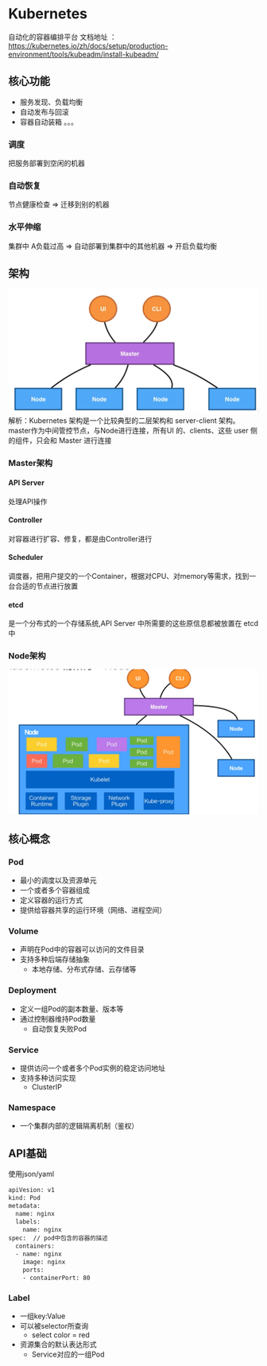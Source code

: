 # Kubernetes
自动化的容器编排平台
文档地址 ：https://kubernetes.io/zh/docs/setup/production-environment/tools/kubeadm/install-kubeadm/

## 核心功能
- 服务发现、负载均衡
- 自动发布与回滚
- 容器自动装箱
。。。

### 调度
把服务部署到空闲的机器

### 自动恢复
节点健康检查 => 迁移到别的机器

### 水平伸缩
集群中 A负载过高 => 自动部署到集群中的其他机器 => 开启负载均衡



## 架构

<img src="./image/k8s.png" />
解析：Kubernetes 架构是一个比较典型的二层架构和 server-client 架构。master作为中间管控节点，与Node进行连接，所有UI 的、clients、这些 user 侧的组件，只会和 Master 进行连接

### Master架构
#### API Server
处理API操作
#### Controller
对容器进行扩容、修复，都是由Controller进行
#### Scheduler
调度器，把用户提交的一个Container，根据对CPU、对memory等需求，找到一台合适的节点进行放置
#### etcd
是一个分布式的一个存储系统,API Server 中所需要的这些原信息都被放置在 etcd 中

### Node架构
<img src="./image/node架构.png" />

## 核心概念
### Pod
- 最小的调度以及资源单元
- 一个或者多个容器组成
- 定义容器的运行方式
- 提供给容器共享的运行环境（网络、进程空间）

### Volume
- 声明在Pod中的容器可以访问的文件目录
- 支持多种后端存储抽象
  - 本地存储、分布式存储、云存储等

### Deployment
- 定义一组Pod的副本数量、版本等
- 通过控制器维持Pod数量
  - 自动恢复失败Pod

### Service
- 提供访问一个或者多个Pod实例的稳定访问地址
- 支持多种访问实现
  - ClusterIP

### Namespace
- 一个集群内部的逻辑隔离机制（鉴权）

## API基础
使用json/yaml
```
apiVesion: v1
kind: Pod
metadata: 
  name: nginx
  labels:
    name: nginx
spec:  // pod中包含的容器的描述
  containers:
  - name: nginx
    image: nginx
    ports: 
    - containerPort: 80
```

### Label
- 一组key:Value
- 可以被selector所查询
  - select color = red
- 资源集合的默认表达形式
  - Service对应的一组Pod